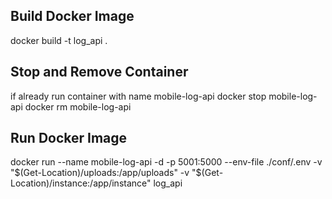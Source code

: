 ## Build Docker Image
docker build -t log_api . 

## Stop and Remove Container
if already run container with name mobile-log-api
docker stop mobile-log-api
docker rm mobile-log-api

## Run Docker Image
docker run --name mobile-log-api -d -p 5001:5000 --env-file ./conf/.env -v "$(Get-Location)/uploads:/app/uploads" -v "$(Get-Location)/instance:/app/instance" log_api